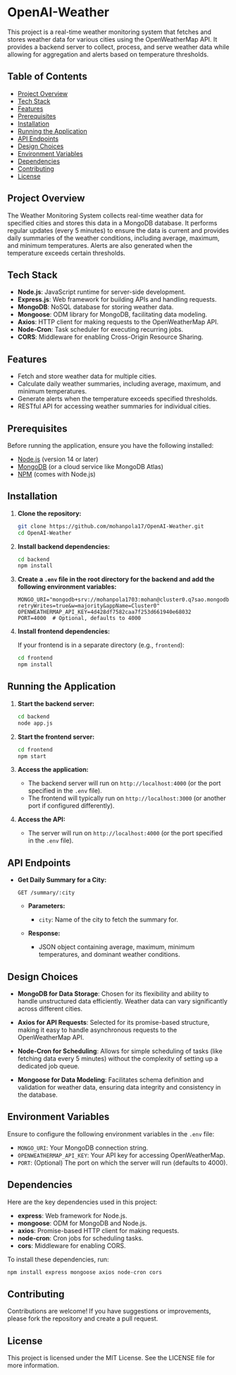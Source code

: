 # OpenAI-Weather

This project is a real-time weather monitoring system that fetches and stores weather data for various cities using the OpenWeatherMap API. It provides a backend server to collect, process, and serve weather data while allowing for aggregation and alerts based on temperature thresholds.

## Table of Contents

- [Project Overview](#project-overview)
- [Tech Stack](#tech-stack)
- [Features](#features)
- [Prerequisites](#prerequisites)
- [Installation](#installation)
- [Running the Application](#running-the-application)
- [API Endpoints](#api-endpoints)
- [Design Choices](#design-choices)
- [Environment Variables](#environment-variables)
- [Dependencies](#dependencies)
- [Contributing](#contributing)
- [License](#license)

## Project Overview

The Weather Monitoring System collects real-time weather data for specified cities and stores this data in a MongoDB database. It performs regular updates (every 5 minutes) to ensure the data is current and provides daily summaries of the weather conditions, including average, maximum, and minimum temperatures. Alerts are also generated when the temperature exceeds certain thresholds.

## Tech Stack

- **Node.js**: JavaScript runtime for server-side development.
- **Express.js**: Web framework for building APIs and handling requests.
- **MongoDB**: NoSQL database for storing weather data.
- **Mongoose**: ODM library for MongoDB, facilitating data modeling.
- **Axios**: HTTP client for making requests to the OpenWeatherMap API.
- **Node-Cron**: Task scheduler for executing recurring jobs.
- **CORS**: Middleware for enabling Cross-Origin Resource Sharing.

## Features

- Fetch and store weather data for multiple cities.
- Calculate daily weather summaries, including average, maximum, and minimum temperatures.
- Generate alerts when the temperature exceeds specified thresholds.
- RESTful API for accessing weather summaries for individual cities.

## Prerequisites

Before running the application, ensure you have the following installed:

- [Node.js](https://nodejs.org/) (version 14 or later)
- [MongoDB](https://www.mongodb.com/) (or a cloud service like MongoDB Atlas)
- [NPM](https://www.npmjs.com/) (comes with Node.js)

## Installation

1. **Clone the repository:**

   ```bash
   git clone https://github.com/mohanpola17/OpenAI-Weather.git
   cd OpenAI-Weather
   ```

2. **Install backend dependencies:**

   ```bash
   cd backend
   npm install
   ```

3. **Create a `.env` file in the root directory for the backend and add the following environment variables:**

   ```plaintext
   MONGO_URI="mongodb+srv://mohanpola1703:mohan@cluster0.q7sao.mongodb.net/weatherDB?retryWrites=true&w=majority&appName=Cluster0"
   OPENWEATHERMAP_API_KEY=4d428df7582caa7f253d661940e68032
   PORT=4000  # Optional, defaults to 4000
   ```

4. **Install frontend dependencies:**

   If your frontend is in a separate directory (e.g., `frontend`):

   ```bash
   cd frontend
   npm install
   ```

## Running the Application

1. **Start the backend server:**

   ```bash
   cd backend
   node app.js
   ```

2. **Start the frontend server:**

   ```bash
   cd frontend
   npm start
   ```

3. **Access the application:**
   - The backend server will run on `http://localhost:4000` (or the port specified in the `.env` file).
   - The frontend will typically run on `http://localhost:3000` (or another port if configured differently).
    
4. **Access the API:**
   - The server will run on `http://localhost:4000` (or the port specified in the `.env` file).

  ## API Endpoints

- **Get Daily Summary for a City:**

   ```plaintext
   GET /summary/:city
   ```

   - **Parameters:**
     - `city`: Name of the city to fetch the summary for.

   - **Response:**
     - JSON object containing average, maximum, minimum temperatures, and dominant weather conditions.

## Design Choices

- **MongoDB for Data Storage**: Chosen for its flexibility and ability to handle unstructured data efficiently. Weather data can vary significantly across different cities.

- **Axios for API Requests**: Selected for its promise-based structure, making it easy to handle asynchronous requests to the OpenWeatherMap API.

- **Node-Cron for Scheduling**: Allows for simple scheduling of tasks (like fetching data every 5 minutes) without the complexity of setting up a dedicated job queue.

- **Mongoose for Data Modeling**: Facilitates schema definition and validation for weather data, ensuring data integrity and consistency in the database.

## Environment Variables

Ensure to configure the following environment variables in the `.env` file:

- `MONGO_URI`: Your MongoDB connection string.
- `OPENWEATHERMAP_API_KEY`: Your API key for accessing OpenWeatherMap.
- `PORT`: (Optional) The port on which the server will run (defaults to 4000).

## Dependencies

Here are the key dependencies used in this project:

- **express**: Web framework for Node.js.
- **mongoose**: ODM for MongoDB and Node.js.
- **axios**: Promise-based HTTP client for making requests.
- **node-cron**: Cron jobs for scheduling tasks.
- **cors**: Middleware for enabling CORS.

To install these dependencies, run:

```bash
npm install express mongoose axios node-cron cors
```

## Contributing

Contributions are welcome! If you have suggestions or improvements, please fork the repository and create a pull request.

## License

This project is licensed under the MIT License. See the LICENSE file for more information.

